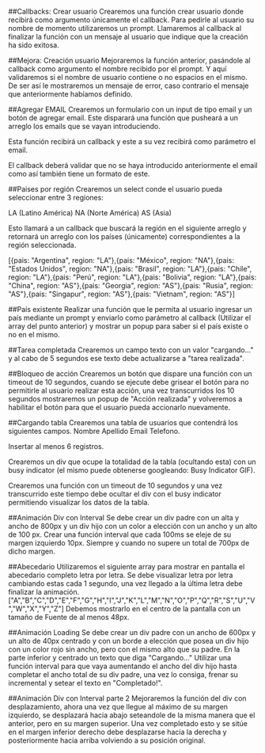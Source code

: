 ##Callbacks: Crear usuario
Crearemos una función crear usuario donde recibirá como argumento únicamente el callback.
Para pedirle al usuario su nombre de momento utilizaremos un prompt.
Llamaremos al callback al finalizar la función con un mensaje al usuario que indique que la creación ha sido exitosa. 

##Mejora: Creación usuario
Mejoraremos la función anterior, pasándole al callback como argumento el nombre recibido por el prompt.
Y aquí validaremos si el nombre de usuario contiene o no espacios en el mismo. De ser así le mostraremos un mensaje de error, caso contrario el mensaje que anteriormente habíamos definido. 

##Agregar EMAIL
Crearemos un formulario con un input de tipo email y un botón de agregar email. Este disparará una función que pusheará a un arreglo los emails que se vayan introduciendo.

Esta función recibirá un callback y este a su vez recibirá como parámetro el email.

El callback deberá validar que no se haya introducido anteriormente el email como así también tiene un formato de este. 


##Paises por región
Crearemos un select conde el usuario pueda seleccionar entre 3 regiones:

LA (Latino América)
NA (Norte América)
AS (Asia)

Esto llamará a un callback que buscará la región en el siguiente arreglo y retornará un arreglo con los países (únicamente) correspondientes a la región seleccionada. 

[{pais: "Argentina", region: "LA"},{pais: "México", region: "NA"},{pais: "Estados Unidos", region: "NA"},{pais: "Brasil", region: "LA"},{pais: "Chile", region: "LA"},{pais: "Perú", region: "LA"},{pais: "Bolivia", region: "LA"},{pais: "China", region: "AS"},{pais: "Georgia", region: "AS"},{pais: "Rusia", region: "AS"},{pais: "Singapur", region: "AS"},{pais: "Vietnam", region: "AS"}]

##País existente
Realizar una función que le permita al usuario ingresar un país mediante un prompt y enviarlo como parámetro al callback (Utilizar el array del punto anterior) y mostrar un popup para saber si el país existe o no en el mismo. 


##Tarea completada
Crearemos un campo texto con un valor "cargando..." y al cabo de 5 segundos ese texto debe actualizarse a "tarea realizada".

##Bloqueo de acción
Crearemos un botón que dispare una función con un timeout de 10 segundos, cuando se ejecute debe grisear el botón para no permitirle al usuario realizar esta acción, una vez transcurridos los 10 segundos mostraremos un popup de "Acción realizada" y volveremos a habilitar el botón para que el usuario pueda accionarlo nuevamente.

##Cargando tabla
Crearemos una tabla de usuarios que contendrá los siguientes campos.
Nombre
Apellido
Email
Telefono.

Insertar al menos 6 registros.

Crearemos un div que ocupe la totalidad de la tabla (ocultando esta) con un busy indicator (el mismo puede obtenerse googleando: Busy Indicator GIF). 

Crearemos una función con un timeout de 10 segundos y una vez transcurrido este tiempo debe ocultar el div con el busy indicator permitiendo visualizar los datos de la tabla.

##Animación Div con Interval
Se debe crear un div padre con un alta y ancho de 800px y un div hijo con un color a elección con un ancho y un alto de 100 px.
Crear una función interval que cada 100ms se eleje de su margen izquierdo 10px. Siempre y cuando no supere un total de 700px de dicho margen.

##Abecedario
Utilizaremos el siguiente array para mostrar en pantalla el abecedario completo letra por letra. Se debe visualizar letra por letra cambiando estas cada 1 segundo, una vez llegado a la última letra debe finalizar la animación.
["A","B","C","D","E","F","G","H","I","J","K","L","M","N","O","P","Q","R","S","U","V","W","X","Y","Z"]
Debemos mostrarlo en el centro de la pantalla con un tamaño de Fuente de al menos 48px. 

##Animación Loading
Se debe crear un div padre con un ancho de 600px y un alto de 40px centrado y con un borde a elección que posea un div hijo con un color rojo sin ancho, pero con el mismo alto que su padre. En la parte inferior y centrado un texto que diga "Cargando..."
Utilizar una función interval para que vaya aumentando el ancho del div hijo hasta completar el ancho total de su div padre, una vez lo consiga, frenar su incremental y setear el texto en "Completado!".

##Animación Div con Interval parte 2
Mejoraremos la función del div con desplazamiento, ahora una vez que llegue al máximo de su margen izquierdo, se desplazará hacia abajo seteandole de la misma manera que el anterior, pero en su margen superior.
Una vez completado esto y se sitúe en el margen inferior derecho debe desplazarse hacia la derecha y posteriormente hacia arriba volviendo a su posición original.
